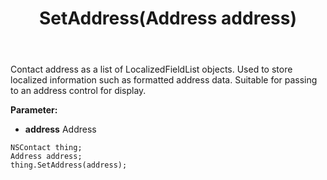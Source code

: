 ﻿---
uid: crmscript_ref_NSContact_SetAddress
title: SetAddress(Address address)
intellisense: NSContact.SetAddress
keywords: NSContact, GetAddress
so.topic: reference
---

Contact address as  a list of LocalizedFieldList objects. Used to store localized information such as formatted address data. Suitable for passing to an address control for display. 

**Parameter:** 
 - **address** Address

```crmscript
NSContact thing;
Address address;
thing.SetAddress(address);
```

